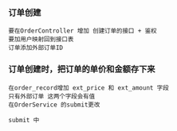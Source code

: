 ### 订单创建
```
要在OrderController 增加 创建订单的接口 + 鉴权
要加用户映射回到接口表
订单添加外部订单ID
```

### 订单创建时，把订单的单价和金额存下来
```
在order_record增加 ext_price 和 ext_amount 字段
只有外部订单 这两个字段会有值
在OrderService 的submit更改

submit 中 
```

